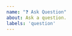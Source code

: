 ```yaml
---
name: "❓ Ask Question"
about: Ask a question.
labels: 'question'
---
```


<!-- 
Please provide as many details as possible, so we can provide the best answer

PS: Please verify that the question wasn't already answered in another GitHub issue
-->